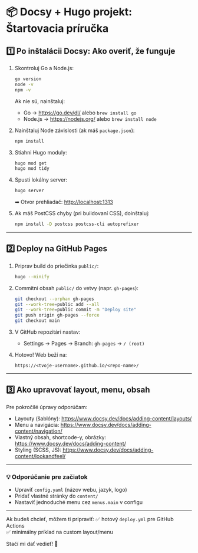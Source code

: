 # 📦 Docsy + Hugo projekt: Štartovacia príručka

## 1️⃣ Po inštalácii Docsy: Ako overiť, že funguje

1. Skontroluj Go a Node.js:
   ```bash
   go version
   node -v
   npm -v
   ```

   Ak nie sú, nainštaluj:
   - Go → https://go.dev/dl/ alebo `brew install go`
   - Node.js → https://nodejs.org/ alebo `brew install node`

2. Nainštaluj Node závislosti (ak máš `package.json`):
   ```bash
   npm install
   ```

3. Stiahni Hugo moduly:
   ```bash
   hugo mod get
   hugo mod tidy
   ```

4. Spusti lokálny server:
   ```bash
   hugo server
   ```
   ➡ Otvor prehliadač: [http://localhost:1313](http://localhost:1313)

5. Ak máš PostCSS chyby (pri buildovaní CSS), doinštaluj:
   ```bash
   npm install -D postcss postcss-cli autoprefixer
   ```

---

## 2️⃣ Deploy na GitHub Pages

1. Priprav build do priečinka `public/`:
   ```bash
   hugo --minify
   ```

2. Commitni obsah `public/` do vetvy (napr. `gh-pages`):
   ```bash
   git checkout --orphan gh-pages
   git --work-tree=public add --all
   git --work-tree=public commit -m "Deploy site"
   git push origin gh-pages --force
   git checkout main
   ```

3. V GitHub repozitári nastav:
   - Settings → Pages → Branch: `gh-pages` → `/ (root)`

4. Hotovo! Web beží na:
   ```
   https://<tvoje-username>.github.io/<repo-name>/
   ```

---

## 3️⃣ Ako upravovať layout, menu, obsah

Pre pokročilé úpravy odporúčam:

- Layouty (šablóny): https://www.docsy.dev/docs/adding-content/layouts/
- Menu a navigácia: https://www.docsy.dev/docs/adding-content/navigation/
- Vlastný obsah, shortcode-y, obrázky: https://www.docsy.dev/docs/adding-content/
- Styling (SCSS, JS): https://www.docsy.dev/docs/adding-content/lookandfeel/

---

### 💡 Odporúčanie pre začiatok

- Upraviť `config.yaml` (názov webu, jazyk, logo)
- Pridať vlastné stránky do `content/`
- Nastaviť jednoduché menu cez `menus.main` v configu

---

Ak budeš chcieť, môžem ti pripraviť:
✅ hotový `deploy.yml` pre GitHub Actions  
✅ minimálny príklad na custom layout/menu

Stačí mi dať vedieť! 🚀
